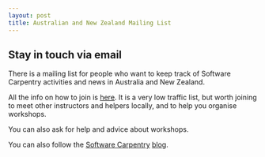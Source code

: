 ```yaml
---
layout: post
title: Australian and New Zealand Mailing List
---
```

## Stay in touch via email

There is a mailing list for people who want to keep track of Software Carpentry activities and news in
 Australia and New Zealand.
 
 All the info on how to join is [here](http://lists.software-carpentry.org/listinfo/aus-nz). It is a very low traffic list, 
 but worth joining to meet other instructors and helpers locally, and to help you organise workshops.
 
 You can also ask for help and advice about workshops.
 
 You can also follow the [Software Carpentry](http://software-carpentry.org/) [blog](http://software-carpentry.org/blog/). 
